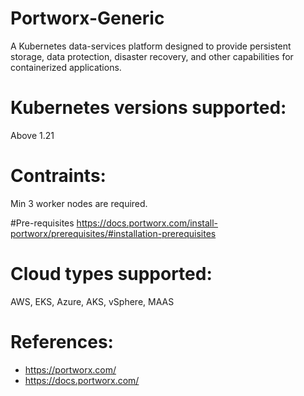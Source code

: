 # Portworx-Generic 
A Kubernetes data-services platform designed to provide persistent storage, data protection, disaster recovery, and other capabilities for containerized applications. 

# Kubernetes versions supported:
Above 1.21

# Contraints:
Min 3 worker nodes are required.

#Pre-requisites
https://docs.portworx.com/install-portworx/prerequisites/#installation-prerequisites

# Cloud types supported:
AWS, EKS, Azure, AKS, vSphere, MAAS

# References:
  - https://portworx.com/ 
  - https://docs.portworx.com/ 
